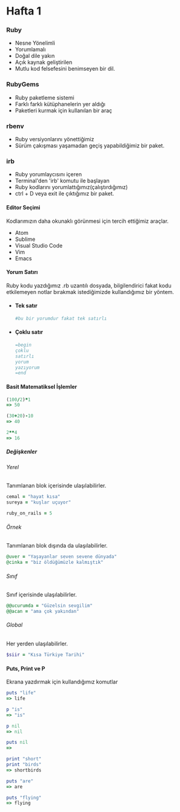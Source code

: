 # Hafta 1

### Ruby
* Nesne Yönelimli
* Yorumlamalı
* Doğal dile yakın
* Açık kaynak geliştirilen
* Mutlu kod felsefesini benimseyen bir dil.

### RubyGems

* Ruby paketleme sistemi
* Farklı farklı kütüphanelerin yer aldığı
* Paketleri kurmak için kullanılan bir araç

### rbenv
* Ruby versiyonlarını yönettiğimiz
* Sürüm çakışması yaşamadan geçiş yapabildiğimiz bir paket.

### irb

* Ruby yorumlaycısını içeren
* Terminal'den 'irb' komutu ile başlayan
* Ruby kodlarını yorumlattığımız(çalıştırdığımız)
* ctrl + D veya exit ile çıktığımız bir paket.

#### Editor Seçimi
Kodlarımızın daha okunaklı görünmesi için tercih ettiğimiz araçlar.
* Atom
* Sublime
* Visual Studio Code
* Vim
* Emacs


#### Yorum Satırı
Ruby kodu yazdığımız .rb uzantılı dosyada, bilgilendirici fakat kodu etkilemeyen notlar bırakmak istediğimizde kullandığımız bir yöntem.

* #### Tek satır

  ```ruby
  #bu bir yorumdur fakat tek satırlı
  ```
* #### Çoklu satır

  ```ruby
  =begin
  çoklu
  satırlı
  yorum
  yazıyorum
  =end
  ```

#### Basit Matematiksel İşlemler
```ruby
(100/2)*1
=> 50

(30+20)-10
=> 40

2**4
=> 16
```

##### Değişkenler
###### Yerel
Tanımlanan blok içerisinde ulaşılabilirler.

```ruby
cemal = "hayat kısa"
sureya = "kuşlar uçuyor"

ruby_on_rails = 5
```

###### Örnek
Tanımlanan blok dışında da ulaşılabilirler.

```ruby
@uver = "Yaşayanlar seven sevene dünyada"
@cinka = "biz öldüğümüzle kalmıştık"

```

###### Sınıf
Sınıf içerisinde ulaşılabilirler.

```ruby
@@ucurumda = "Güzelsin sevgilim"
@@acan = "ama çok yakından"
```

###### Global
Her yerden ulaşılabilirler.

```ruby
$siir = "Kısa Türkiye Tarihi"
```

#### Puts, Print ve P
Ekrana yazdırmak için kullandığımız komutlar
```ruby
puts "life"
=> life

p "is"
=> "is"

p nil
=> nil

puts nil
=>

print "short"
print "birds"
=> shortbirds

puts "are"
=> are

puts "flying"
=> flying
```